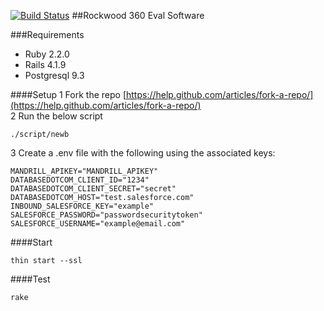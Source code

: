 [![Build Status](https://travis-ci.org/rockwoodleadership/eval360.svg?branch=master)](https://travis-ci.org/rockwoodleadership/eval360)
##Rockwood 360 Eval Software

###Requirements
- Ruby 2.2.0
- Rails 4.1.9
- Postgresql 9.3

####Setup
1 Fork the repo [https://help.github.com/articles/fork-a-repo/](https://help.github.com/articles/fork-a-repo/)  
2 Run the below script
```
./script/newb
```
3 Create a .env file with the following using the associated keys:
```
MANDRILL_APIKEY="MANDRILL_APIKEY"
DATABASEDOTCOM_CLIENT_ID="1234"
DATABASEDOTCOM_CLIENT_SECRET="secret"
DATABASEDOTCOM_HOST="test.salesforce.com"
INBOUND_SALESFORCE_KEY="example"
SALESFORCE_PASSWORD="passwordsecuritytoken"
SALESFORCE_USERNAME="example@email.com"
``` 
####Start
```
thin start --ssl
```
####Test
```
rake
```
